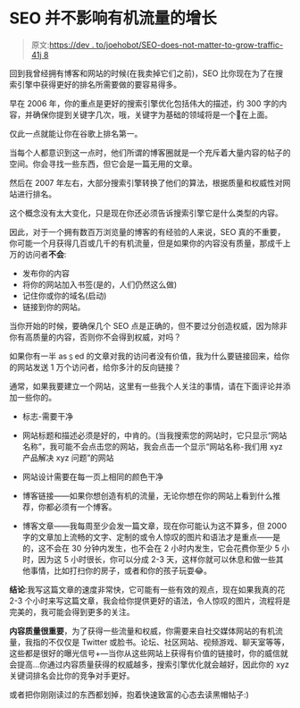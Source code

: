 # SEO 并不影响有机流量的增长

> 原文:[https://dev . to/joehobot/SEO-does-not-matter-to-grow-traffic-41j 8](https://dev.to/joehobot/seo-does-not-matter-to-grow-traffic-41j8)

回到我曾经拥有博客和网站的时候(在我卖掉它们之前)，SEO 比你现在为了在搜索引擎中获得更好的排名所需要做的要容易得多。

早在 2006 年，你的重点是更好的搜索引擎优化包括伟大的描述，约 300 字的内容，并确保你提到关键字几次，哦，关键字为基础的领域将是一个🍒在上面。

仅此一点就能让你在谷歌上排名第一。

当每个人都意识到这一点时，他们所谓的博客圈就是一个充斥着大量内容的帖子的空间。你会寻找一些东西，但它会是一篇无用的文章。

然后在 2007 年左右，大部分搜索引擎转换了他们的算法，根据质量和权威性对网站进行排名。

这个概念没有太大变化，只是现在你还必须告诉搜索引擎它是什么类型的内容。

因此，对于一个拥有数百万浏览量的博客的有经验的人来说，SEO 真的不重要，你可能一个月获得几百或几千的有机流量，但是如果你的内容没有质量，那成千上万的访问者**不会**:

*   发布你的内容
*   将你的网站加入书签(是的，人们仍然这么做)
*   记住你或你的域名(启动)
*   链接到你的网站。

当你开始的时候，要确保几个 SEO 点是正确的，但不要过分创造权威，因为除非你有高质量的内容，否则你不会得到权威，对吗？

如果你有一半 as﹩ed 的文章对我的访问者没有价值，我为什么要链接回来，给你的网站发送 1 万个访问者，给你多汁的反向链接？

通常，如果我要建立一个网站，这里有一些我个人关注的事情，请在下面评论并添加一些你的。

*   标志-需要干净

*   网站标题和描述必须是好的，中肯的。(当我搜索您的网站时，它只显示“网站名称”，我可能不会点击您的网站，我会点击一个显示“网站名称-我们用 xyz 产品解决 xyz 问题”的网站

*   网站设计需要在每一页上相同的颜色干净

*   博客链接——如果你想创造有机的流量，无论你想在你的网站上看到什么推荐，你都必须有一个博客。

*   博客文章——我每周至少会发一篇文章，现在你可能认为这不算多，但 2000 字的文章加上流畅的文字、定制的或令人惊叹的图片和语法才是重点——是的，这不会在 30 分钟内发生，也不会在 2 小时内发生，它会花费你至少 5 小时，因为这 5 小时很长，你可以分成 2-3 天，这样你就可以休息和做一些其他事情，比如打扫你的房子，或者和你的孩子玩耍😂。

**结论**:我写这篇文章的速度非常快，它可能有一些有效的观点，现在如果我真的花 2-3 个小时来写这篇文章，我会给你提供更好的语法，令人惊叹的图片，流程将是完美的，我可能会得到更多的关注。

**内容质量很重要**，为了获得一些流量和权威，你需要来自社交媒体网站的有机流量，我指的不仅仅是 Twitter 或脸书。论坛、社区网站、视频游戏、聊天室等等，这些都是很好的曝光信号+—当你从这些网站上获得有价值的链接时，你的威信就会提高...你通过内容质量获得的权威越多，搜索引擎优化就会越好，因此你的 xyz 关键词排名会比你的竞争对手更好。

或者把你刚刚读过的东西都划掉，抱着快速致富的心态去读黑帽帖子:)